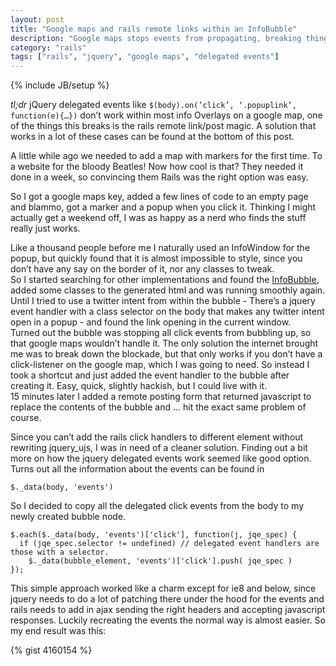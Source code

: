 ```yaml
---
layout: post
title: "Google maps and rails remote links within an InfoBubble"
description: "Google maps stops events from propagating, breaking things like rails remote links and whatever delegated events handlers you have defined. So I've written a small snippet that lets you copy all the events to a container within the Bubble."
category: "rails"
tags: ["rails", "jquery", "google maps", "delegated events"]
---
```

{% include JB/setup %}

_tl;dr_ jQuery delegated events like `$(body).on(’click’, ‘.popuplink’, function(e){…})` don’t work within most info Overlays on a google map, one of the things this breaks is the rails remote link/post magic. A solution that works in a lot of these cases can be found at the bottom of this post.

A little while ago we needed to add a map with markers for the first time. To a website for the bloody Beatles! Now how cool is that? They needed it done in a week, so convincing them Rails was the right option was easy.

So I got a google maps key, added a few lines of code to an empty page and blammo, got a marker and a popup when you click it. Thinking I might actually get a weekend off, I was as happy as a nerd who finds the stuff really just works.

Like a thousand people before me I naturally used an InfoWindow for the popup, but quickly found that it is almost impossible to style, since you don’t have any say on the border of it, nor any classes to tweak.  
So I started searching for other implementations and found the [InfoBubble](http://google-maps-utility-library-v3.googlecode.com/svn/trunk/infobubble/examples/example.html), added some classes to the generated html and was running smoothly again.  
Until I tried to use a twitter intent from within the bubble - There’s a jquery event handler with a class selector on the body that makes any twitter intent open in a popup - and found the link opening in the current window.  
Turned out the bubble was stopping all click events from bubbling up, so that google maps wouldn’t handle it. The only solution the internet brought me was to break down the blockade, but that only works if you don’t have a click-listener on the google map, which I was going to need. So instead I took a shortcut and just added the event handler to the bubble after creating it. Easy, quick, slightly hackish, but I could live with it.  
15 minutes later I added a remote posting form that returned javascript to replace the contents of the bubble and ... hit the exact same problem of course.

Since you can’t add the rails click handlers to different element without rewriting jquery_ujs, I was in need of a cleaner solution. Finding out a bit more on how the jquery delegated events work seemed like good option.  
Turns out all the information about the events can be found in

    $._data(body, 'events')

So I decided to copy all the delegated click events from the body to my newly created bubble node.

    $.each($._data(body, 'events')['click'], function(j, jqe_spec) {
      if (jqe_spec.selector != undefined) // delegated event handlers are those with a selector.
        $._data(bubble_element, 'events')['click'].push( jqe_spec )
    });


This simple approach worked like a charm except for ie8 and below, since jquery needs to do a lot of patching there under the hood for the events and rails needs to add in ajax sending the right headers and accepting javascript responses. Luckily recreating the events the normal way is almost easier. So my end result was this:

{% gist 4160154 %}
